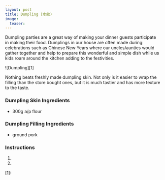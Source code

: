 ```yaml
---
layout: post
title: Dumpling (水餃)
image:
  teaser: 
---
```


Dumpling parties are a great way of making your dinner guests participate in making their food. Dumplings in our house are often made during celebrations such as Chinese New Years where our uncles/aunties would gather together and help to prepare this wonderful and simple dish while us kids roam around the kitchen adding to the festivities.


![Dumpling][1]

Nothing beats freshly made dumpling skin. Not only is it easier to wrap the filling than the store bought ones, but it is much tastier and has more texture to the taste.

### Dumpling Skin Ingredients
- 300g a/p flour

### Dumpling Filling Ingredients
- ground pork

### Instructions
1. 
1. 


[1]: 
